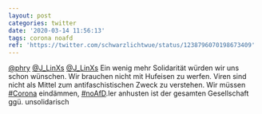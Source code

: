 ```yaml
---
layout: post
categories: twitter
date: '2020-03-14 11:56:13'
tags: corona noafd
ref: 'https://twitter.com/schwarzlichtwue/status/1238796070198673409'
---
```

[@phry](https://twitter.com/phry) [@J_LinXs](https://twitter.com/J_LinXs) [@J_LinXs](https://twitter.com/J_LinXs) Ein wenig mehr Solidarität würden wir uns schon wünschen. Wir brauchen nicht mit Hufeisen zu werfen. Viren sind nicht als Mittel zum antifaschistischen Zweck zu verstehen. Wir müssen [#Corona](/t/corona) eindämmen, [#noAfD](/t/noafd).ler anhusten ist der gesamten Gesellschaft ggü. unsolidarisch